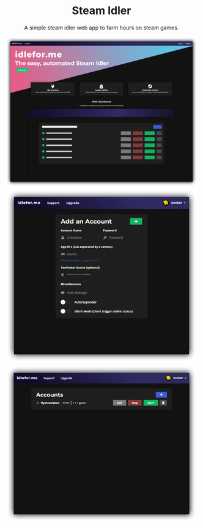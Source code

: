 <span align="center">
  <h1>Steam Idler</h1>
  <p>A simple steam idler web app to farm hours on steam games.</p>
</span>

<img src="./screenshots/landing.png" alt="landing page">
<img src="./screenshots/add_account.png" alt="add account">
<img src="./screenshots/dashboard.png" alt="dashboard">